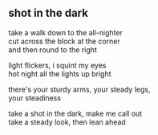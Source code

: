 ## shot in the dark

take a walk down to the all-nighter  
cut across the block at the corner  
and then round to the right

light flickers, i squint my eyes  
hot night all the lights up bright

there's your sturdy arms, your steady legs,  
your steadiness

take a shot in the dark, make me call out  
take a steady look, then lean ahead
